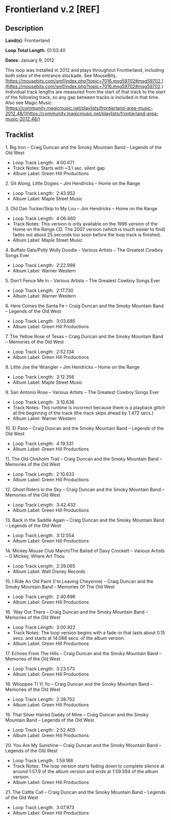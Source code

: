 # Frontierland v.2 [REF]

## Description

**Land(s)**: Frontierland

**Loop Total Length**: 01:03:40

**Dates**: January 9, 2012

This loop was installed in 2012 and plays throughout Frontierland, including both sides of the entrance stockade. See MouseBits, [https://mousebits.com/smf/index.php?topic=7016.msg59702#msg59702.](https://mousebits.com/smf/index.php?topic=7016.msg59702#msg59702.) Individual track lengths are measured from the start of that track to the start of the following track, so any gap between tracks is included in that time. Also see Magic Music: [https://community.magicmusic.net/playlists/frontierland-area-music-2012.48/](https://community.magicmusic.net/playlists/frontierland-area-music-2012.48/)

## Tracklist

1\. Big Iron – Craig Duncan and the Smoky Mountain Band – Legends of the Old West

- Loop Track Length:  4:00.671
- Track Notes: Starts with ~3.1 sec. silent gap
- Album Label: Green Hill Productions

2\. Git Along, Little Dogies – Jim Hendricks – Home on the Range

- Loop Track Length:  2:43.952
- Album Label: Maple Street Music

3\. Old Dan Tucker/Skip to My Lou – Jim Hendricks – Home on the Range

- Loop Track Length:  4:06.460
- Track Notes: This version is only available on the 1996 version of the Home on the Range CD. The 2007 version (which is much easier to find) fades out about 25 seconds too soon before the loop track is finished.
- Album Label: Maple Street Music

4\. Buffalo Gals/Polly Wolly Doodle – Various Artists – The Greatest Cowboy Songs Ever

- Loop Track Length:  2:22.998
- Album Label: Warner Western

5\. Don't Fence Me In – Various Artists – The Greatest Cowboy Songs Ever

- Loop Track Length:  2:17.730
- Album Label: Warner Western

6\. Here Comes the Santa Fe – Craig Duncan and the Smoky Mountain Band – Legends of the Old West

- Loop Track Length:  3:03.685
- Album Label: Green Hill Productions

7\. The Yellow Rose of Texas – Craig Duncan and the Smoky Mountain Band – Memories of the Old West

- Loop Track Length:  2:52.134
- Album Label: Green Hill Productions

8\. Little Joe the Wrangler – Jim Hendricks – Home on the Range

- Loop Track Length:  3:12.356
- Album Label: Maple Street Music

9\. San Antonio Rose – Various Artists – The Greatest Cowboy Songs Ever

- Loop Track Length:  3:10.636
- Track Notes: This runtime is incorrect because there is a playback glitch at the beginning of the track (the track skips ahead by 1.472 secs.)
- Album Label: Warner Western

10\. El Paso – Craig Duncan and the Smoky Mountain Band – Legends of the Old West

- Loop Track Length:  4:19.531
- Album Label: Green Hill Productions

11\. The Old Chisholm Trail – Craig Duncan and the Smoky Mountain Band – Memories of the Old West

- Loop Track Length:  2:10.633
- Album Label: Green Hill Productions

12\. Ghost Riders in the Sky – Craig Duncan and the Smoky Mountain Band – Memories of the Old West

- Loop Track Length:  3:42.432
- Album Label: Green Hill Productions

13\. Back in the Saddle Again – Craig Duncan and the Smoky Mountain Band – Legends of the Old West

- Loop Track Length:  3:12.554
- Album Label: Green Hill Productions

14\. Mickey Mouse Club March/The Ballad of Davy Crockett – Various Artists – O Mickey, Where Art Thou

- Loop Track Length:  2:39.065
- Album Label: Walt Disney Records

15\. I Ride An Old Paint (I'm Leaving Cheyenne) – Craig Duncan and the Smoky Mountain Band – Memories Of The Old West

- Loop Track Length:  2:40.696
- Album Label: Green Hill Productions

16\. 'Way Out There – Craig Duncan and the Smoky Mountain Band – Memories of the Old West

- Loop Track Length:  3:00.922
- Track Notes: The loop version begins with a fade-in that lasts about 0.15 secs. and starts at 14.088 secs. of the album version.
- Album Label: Green Hill Productions

17\. Echoes From The Hills – Craig Duncan and the Smoky Mountain Band – Memories of the Old West

- Loop Track Length:  3:23.573
- Album Label: Green Hill Productions

18\. Whoppee Ti Yi Yo – Craig Duncan and the Smoky Mountain Band – Memories of the Old West

- Loop Track Length:  2:38.752
- Album Label: Green Hill Productions

19\. That Silver Haired Daddy of Mine – Craig Duncan and the Smoky Mountain Band – Legends of the Old West

- Loop Track Length:  2:52.405
- Album Label: Green Hill Productions

20\. You Are My Sunshine – Craig Duncan and the Smoky Mountain Band – Legends of the Old West

- Loop Track Length:  1:59.188
- Track Notes: The loop version starts fading down to complete silence at around 1:57.9 of the album version and ends at 1:59.594 of the album version.
- Album Label: Green Hill Productions

21\. The Cattle Call – Craig Duncan and the Smoky Mountain Band – Legends of the Old West

- Loop Track Length:  3:07.973
- Album Label: Green Hill Productions

